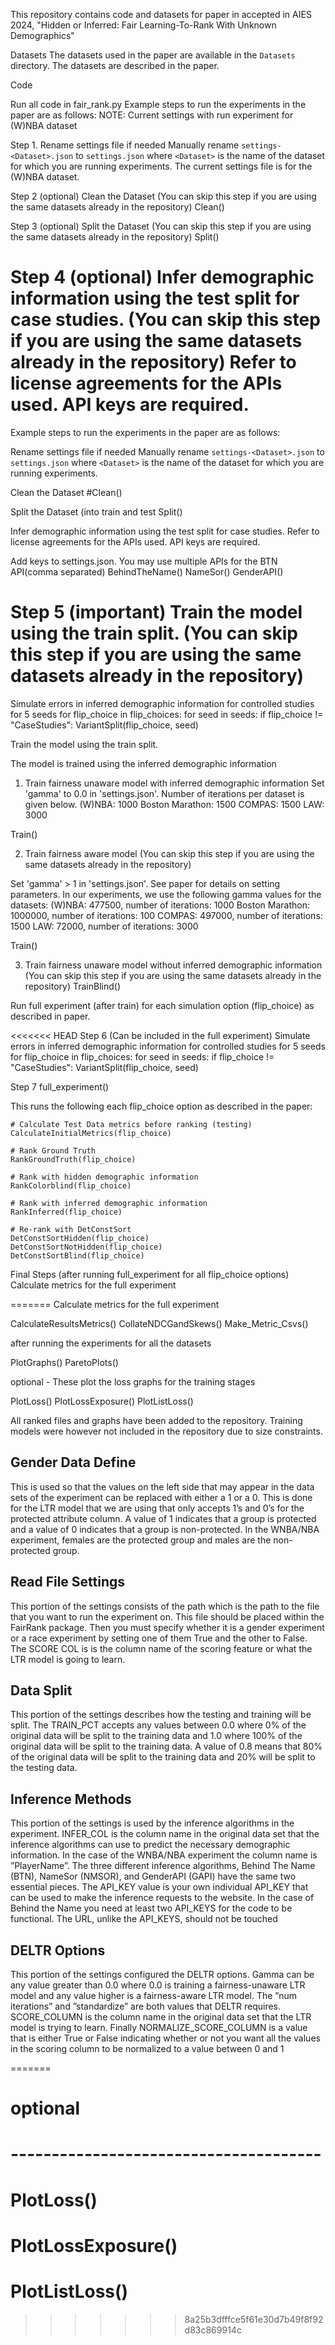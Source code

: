 This repository contains code and datasets for paper in accepted in AIES 2024, "Hidden or Inferred: Fair Learning-To-Rank With Unknown Demographics"

Datasets
The datasets used in the paper are available in the `Datasets` directory. The datasets are described in the paper.

Code

Run all code in fair_rank.py
Example steps to run the experiments in the paper are as follows: NOTE: Current settings with run experiment for (W)NBA dataset

Step 1. 
Rename settings file if needed
Manually rename `settings-<Dataset>.json` to `settings.json` where `<Dataset>` is the name of the dataset for which you are
running experiments. The current settings file is for the (W)NBA dataset.

Step 2 (optional)
Clean the Dataset (You can skip this step if you are using the same datasets already in the repository)
Clean()

Step 3 (optional)
Split the Dataset (You can skip this step if you are using the same datasets already in the repository)
Split()

Step 4 (optional)
Infer demographic information using the test split for case studies. (You can skip this step if you are using the same datasets already in the repository)
Refer to license agreements for the APIs used. API keys are required.
=======
Example steps to run the experiments in the paper are as follows:

Rename settings file if needed
Manually rename `settings-<Dataset>.json` to `settings.json` where `<Dataset>` is the name of the dataset for which you are
running experiments.

Clean the Dataset
#Clean()

Split the Dataset (into train and test
Split()

Infer demographic information using the test split for case studies. Refer to license agreements for the APIs used. API keys are required.

Add keys to settings.json. You may use multiple APIs for the BTN API(comma separated)
BehindTheName()
NameSor()
GenderAPI()


Step 5 (important)
Train the model using the train split. (You can skip this step if you are using the same datasets already in the repository)
=======
Simulate errors in inferred demographic information for controlled studies for 5 seeds
for flip_choice in flip_choices:
    for seed in seeds:
        if flip_choice != "CaseStudies":
            VariantSplit(flip_choice, seed)

Train the model using the train split. 

The model is trained using the inferred demographic information
1. Train fairness unaware model with inferred demographic information
Set 'gamma' to 0.0 in 'settings.json'. Number of iterations per dataset is given below.
   (W)NBA: 1000
   Boston Marathon: 1500
   COMPAS: 1500
   LAW: 3000

Train()


2. Train fairness aware model (You can skip this step if you are using the same datasets already in the repository)

Set 'gamma' > 1 in 'settings.json'. See paper for details on setting parameters.
In our experiments, we use the following gamma values for the datasets:
   (W)NBA: 477500, number of iterations: 1000
   Boston Marathon: 1000000, number of iterations: 100
   COMPAS: 497000, number of iterations: 1500
   LAW: 72000, number of iterations: 3000

Train()

3. Train fairness unaware model without inferred demographic information (You can skip this step if you are using the same datasets already in the repository)
TrainBlind()

Run full experiment (after train) for each simulation option (flip_choice) as described in paper.

<<<<<<< HEAD
Step 6 (Can be included in the full experiment)
Simulate errors in inferred demographic information for controlled studies for 5 seeds
for flip_choice in flip_choices:
    for seed in seeds:
        if flip_choice != "CaseStudies":
            VariantSplit(flip_choice, seed)

Step 7
full_experiment() 


This runs the following each flip_choice option as described in the paper:

    # Calculate Test Data metrics before ranking (testing)
    CalculateInitialMetrics(flip_choice)
    
    # Rank Ground Truth
    RankGroundTruth(flip_choice)
    
    # Rank with hidden demographic information
    RankColorblind(flip_choice)
    
    # Rank with inferred demographic information
    RankInferred(flip_choice)
    
    # Re-rank with DetConstSort
    DetConstSortHidden(flip_choice)
    DetConstSortNotHidden(flip_choice)
    DetConstSortBlind(flip_choice)


Final Steps (after running full_experiment for all flip_choice options)
Calculate metrics for the full experiment

=======
Calculate metrics for the full experiment

CalculateResultsMetrics()
CollateNDCGandSkews()
Make_Metric_Csvs()


after running the experiments for all the datasets

PlotGraphs()
ParetoPlots()


optional - These plot the loss graphs for the training stages

PlotLoss()
PlotLossExposure()
PlotListLoss()


All ranked files and graphs have been added to the repository. Training models were however not included in the repository due to size constraints.


## Gender Data Define ##
This is used
so that the values on the left side that may appear in the data sets of the experiment
can be replaced with either a 1 or a 0. This is done for the LTR model that we are using
that only accepts 1’s and 0’s for the protected attribute column. A value of 1 indicates
that a group is protected and a value of 0 indicates that a group is non-protected. In
the WNBA/NBA experiment, females are the protected group and males are the non-
protected group.

## Read File Settings ##

This portion of
the settings consists of the path which is the path to the file that you want to run the
experiment on. This file should be placed within the FairRank package. Then you must
specify whether it is a gender experiment or a race experiment by setting one of them True
and the other to False. The SCORE COL is is the column name of the scoring feature or
what the LTR model is going to learn. 

## Data Split ##
This portion of the settings describes how the testing and training will be split. The TRAIN_PCT
accepts any values between 0.0 where 0% of the original data will be split to the training
data and 1.0 where 100% of the original data will be split to the training data. A value of 0.8
means that 80% of the original data will be split to the training data and 20%
will be split to the testing data.

## Inference Methods ##
This portion of the settings is used by the inference algorithms in the experiment.
INFER_COL is the column name in the original data set that the inference algorithms can
use to predict the necessary demographic information. In the case of the WNBA/NBA
experiment the column name is ”PlayerName”. The three different inference algorithms,
Behind The Name (BTN), NameSor (NMSOR), and GenderAPI (GAPI) have the same
two essential pieces. The API_KEY value is your own individual API_KEY that can be
used to make the inference requests to the website. In the case of Behind the Name
you need at least two API_KEYS for the code to be functional. The URL, unlike the
API_KEYS, should not be touched

## DELTR Options ##
This portion of the settings configured the DELTR options. Gamma can be any value greater
than 0.0 where 0.0 is training a fairness-unaware LTR model and any value higher is a
fairness-aware LTR model. The ”num iterations” and ”standardize” are both values that
DELTR requires. SCORE_COLUMN is the column name in the original data set that the
LTR model is trying to learn. Finally NORMALIZE_SCORE_COLUMN is a value that is either
True or False indicating whether or not you want all the values in the scoring column to
be normalized to a value between 0 and 1

=======
# optional
# --------------------------------------
# PlotLoss()
# PlotLossExposure()
# PlotListLoss()
>>>>>>> 8a25b3dfffce5f61e30d7b49f8f92d83c869914c
